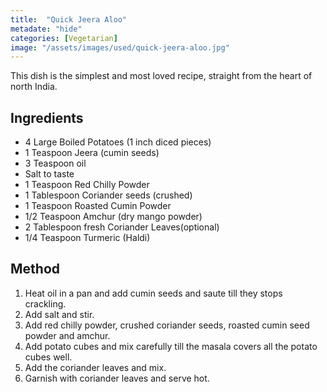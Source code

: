 ```yaml
---
title:  "Quick Jeera Aloo"
metadate: "hide"
categories: [Vegetarian]
image: "/assets/images/used/quick-jeera-aloo.jpg"
---
```


This dish is the simplest and most loved recipe, straight from the heart of north India. 

## Ingredients
- 4 Large Boiled Potatoes (1 inch diced pieces)
- 1 Teaspoon Jeera (cumin seeds)
- 3 Teaspoon oil
- Salt to taste
- 1 Teaspoon Red Chilly Powder
- 1 Tablespoon Coriander seeds (crushed)
- 1 Teaspoon Roasted Cumin Powder
- 1/2 Teaspoon Amchur (dry mango powder)
- 2 Tablespoon fresh Coriander Leaves(optional)
- 1/4 Teaspoon Turmeric (Haldi)


## Method
1. Heat oil in a pan and add cumin seeds and saute till they stops crackling.
2. Add salt and stir.
3. Add red chilly powder, crushed coriander seeds, roasted cumin seed powder and amchur.
4. Add potato cubes and mix carefully till the masala covers all the potato cubes well.
5. Add the coriander leaves and mix.
6. Garnish with coriander leaves and serve hot.